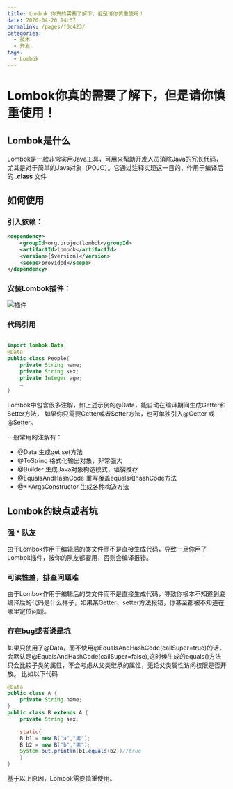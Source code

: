 ```yaml
---
title: Lombok 你真的需要了解下，但是请你慎重使用！
date: 2020-04-26 14:57
permalink: /pages/f0c423/
categories:
  - 技术
  - 开发
tags:
  - Lombok
---
```


# Lombok你真的需要了解下，但是请你慎重使用！

## Lombok是什么

Lombok是一款非常实用Java工具，可用来帮助开发人员消除Java的冗长代码，尤其是对于简单的Java对象（POJO）。它通过注释实现这一目的，作用于编译后的 **.class** 文件

## 如何使用

### 引入依赖：
```xml
<dependency>
    <groupId>org.projectlombok</groupId>
    <artifactId>lombok</artifactId>
    <version>{$version}</version>
    <scope>provided</scope>
</dependency>
```

### 安装Lombok插件：

![插件](https://image.studying.icu/image_1587705712638.png-zjoin.webp)

### 代码引用

```Java

import lombok.Data;
@Data
public class People{
    private String name;
    private String sex;
    private Integer age;
    …
}
```

Lombok中包含很多注解，如上述示例的@Data，能自动在编译期间生成Getter和Setter方法， 如果你只需要Getter或者Setter方法，也可单独引入@Getter 或 @Setter。

一般常用的注解有：
- @Data 生成get set方法
- @ToString 格式化输出对象，非常强大
- @Builder 生成Java对象构造模式，墙裂推荐
- @EqualsAndHashCode 重写覆盖equals和hashCode方法
- @**ArgsConstructor 生成各种构造方法

## Lombok的缺点或者坑

### 强 * 队友

由于Lombok作用于编辑后的类文件而不是直接生成代码，导致一旦你用了Lombok插件，按你的队友都要用，否则会编译报错。

### 可读性差，排查问题难

由于Lombok作用于编辑后的类文件而不是直接生成代码，导致你根本不知道到底编译后的代码是什么样子，如果某Getter、setter方法报错，你甚至都被不知道在哪里定位问题。

### 存在bug或者说是坑

如果只使用了@Data，而不使用@EqualsAndHashCode(callSuper=true)的话，会默认是@EqualsAndHashCode(callSuper=false),这时候生成的equals()方法只会比较子类的属性，不会考虑从父类继承的属性，无论父类属性访问权限是否开放。
比如以下代码

```Java
@Data
public class A {
    private String name;
}
public class B extends A {
    private String sex;

    static{
	B b1 = new B("a","男");
	B b2 = new B("b","男");	
	System.out.println(b1.equals(b2))//true
    }
}

```

基于以上原因，Lombok需要慎重使用。

<Vssue  />